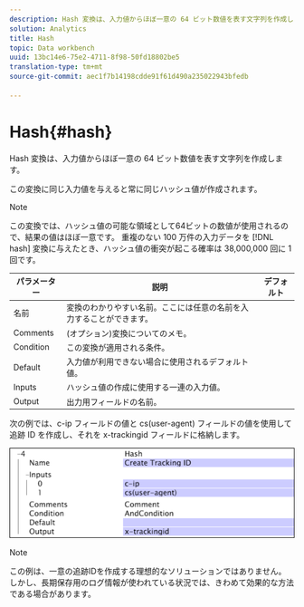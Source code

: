 ```yaml
---
description: Hash 変換は、入力値からほぼ一意の 64 ビット数値を表す文字列を作成します。
solution: Analytics
title: Hash
topic: Data workbench
uuid: 13bc14e6-75e2-4711-8f98-50fd18802be5
translation-type: tm+mt
source-git-commit: aec1f7b14198cdde91f61d490a235022943bfedb

---
```



# Hash{#hash}

Hash 変換は、入力値からほぼ一意の 64 ビット数値を表す文字列を作成します。

この変換に同じ入力値を与えると常に同じハッシュ値が作成されます。

>[!NOTE]
>
>この変換では、ハッシュ値の可能な領域として64ビットの数値が使用されるので、結果の値はほぼ一意です。 重複のない 100 万件の入力データを [!DNL hash] 変換に与えたとき、ハッシュ値の衝突が起こる確率は 38,000,000 回に 1 回です。

| パラメーター | 説明 | デフォルト |
|---|---|---|
| 名前 | 変換のわかりやすい名前。ここには任意の名前を入力することができます。 |  |
| Comments | (オプション)変換についてのメモ。 |  |
| Condition | この変換が適用される条件。 |  |
| Default | 入力値が利用できない場合に使用されるデフォルト値。 |  |
| Inputs | ハッシュ値の作成に使用する一連の入力値。 |  |
| Output | 出力用フィールドの名前。 |  |

次の例では、c-ip フィールドの値と cs(user-agent) フィールドの値を使用して追跡 ID を作成し、それを x-trackingid フィールドに格納します。

![](assets/cfg_TransformationType_Hash.png)

>[!NOTE]
>
>この例は、一意の追跡IDを作成する理想的なソリューションではありません。 しかし、長期保存用のログ情報が使われている状況では、きわめて効果的な方法である場合があります。

